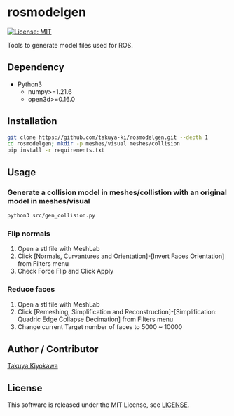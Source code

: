 # rosmodelgen

[![License: MIT](https://img.shields.io/badge/License-MIT-yellow.svg)](https://opensource.org/licenses/MIT)

Tools to generate model files used for ROS.

## Dependency

- Python3
  - numpy>=1.21.6
  - open3d>=0.16.0

## Installation

```bash
git clone https://github.com/takuya-ki/rosmodelgen.git --depth 1
cd rosmodelgen; mkdir -p meshes/visual meshes/collision
pip install -r requirements.txt
```

## Usage

### Generate a collision model in meshes/collistion with an original model in meshes/visual

```bash
python3 src/gen_collision.py
```

### Flip normals

1. Open a stl file with MeshLab
2. Click [Normals, Curvantures and Orientation]-[Invert Faces Orientation] from Filters menu
3. Check Force Flip and Click Apply

### Reduce faces

1. Open a stl file with MeshLab
2. Click [Remeshing, Simplification and Reconstruction]-[Simplification: Quadric Edge Collapse Decimation] from Filters menu
3. Change current Target number of faces to 5000 ~ 10000

## Author / Contributor

[Takuya Kiyokawa](https://takuya-ki.github.io/)

## License

This software is released under the MIT License, see [LICENSE](./LICENSE).
